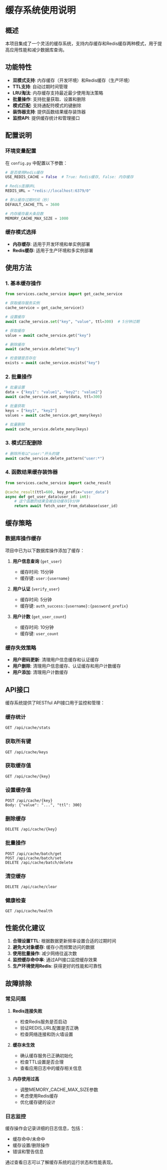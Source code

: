 # 缓存系统使用说明

## 概述

本项目集成了一个灵活的缓存系统，支持内存缓存和Redis缓存两种模式，用于提高应用性能和减少数据库查询。

## 功能特性

- **双模式支持**: 内存缓存（开发环境）和Redis缓存（生产环境）
- **TTL支持**: 自动过期时间管理
- **LRU淘汰**: 内存缓存支持最近最少使用淘汰策略
- **批量操作**: 支持批量获取、设置和删除
- **模式匹配**: 支持通配符模式的键删除
- **装饰器支持**: 提供函数结果缓存装饰器
- **监控API**: 提供缓存统计和管理接口

## 配置说明

### 环境变量配置

在 `config.py` 中配置以下参数：

```python
# 是否使用Redis缓存
USE_REDIS_CACHE = False  # True: Redis缓存, False: 内存缓存

# Redis连接URL
REDIS_URL = "redis://localhost:6379/0"

# 默认缓存过期时间（秒）
DEFAULT_CACHE_TTL = 3600

# 内存缓存最大条目数
MEMORY_CACHE_MAX_SIZE = 1000
```

### 缓存模式选择

- **内存缓存**: 适用于开发环境和单实例部署
- **Redis缓存**: 适用于生产环境和多实例部署

## 使用方法

### 1. 基本缓存操作

```python
from services.cache_service import get_cache_service

# 获取缓存服务实例
cache_service = get_cache_service()

# 设置缓存
await cache_service.set("key", "value", ttl=300)  # 5分钟过期

# 获取缓存
value = await cache_service.get("key")

# 删除缓存
await cache_service.delete("key")

# 检查键是否存在
exists = await cache_service.exists("key")
```

### 2. 批量操作

```python
# 批量设置
data = {"key1": "value1", "key2": "value2"}
await cache_service.set_many(data, ttl=300)

# 批量获取
keys = ["key1", "key2"]
values = await cache_service.get_many(keys)

# 批量删除
await cache_service.delete_many(keys)
```

### 3. 模式匹配删除

```python
# 删除所有以"user:"开头的键
await cache_service.delete_pattern("user:*")
```

### 4. 函数结果缓存装饰器

```python
from services.cache_service import cache_result

@cache_result(ttl=600, key_prefix="user_data")
async def get_user_data(user_id: int):
    # 这个函数的结果会被自动缓存10分钟
    return await fetch_user_from_database(user_id)
```

## 缓存策略

### 数据库操作缓存

项目中已为以下数据库操作添加了缓存：

1. **用户信息查询** (`get_user`)
   - 缓存时间: 15分钟
   - 缓存键: `user:{username}`

2. **用户认证** (`verify_user`)
   - 缓存时间: 5分钟
   - 缓存键: `auth_success:{username}:{password_prefix}`

3. **用户计数** (`get_user_count`)
   - 缓存时间: 10分钟
   - 缓存键: `user_count`

### 缓存失效策略

- **用户密码更新**: 清理用户信息缓存和认证缓存
- **用户删除**: 清理用户信息缓存、认证缓存和用户计数缓存
- **用户添加**: 清理用户计数缓存

## API接口

缓存系统提供了RESTful API接口用于监控和管理：

### 缓存统计
```
GET /api/cache/stats
```

### 获取所有键
```
GET /api/cache/keys
```

### 获取缓存值
```
GET /api/cache/{key}
```

### 设置缓存值
```
POST /api/cache/{key}
Body: {"value": "...", "ttl": 300}
```

### 删除缓存
```
DELETE /api/cache/{key}
```

### 批量操作
```
POST /api/cache/batch/get
POST /api/cache/batch/set
DELETE /api/cache/batch/delete
```

### 清空缓存
```
DELETE /api/cache/clear
```

### 健康检查
```
GET /api/cache/health
```

## 性能优化建议

1. **合理设置TTL**: 根据数据更新频率设置合适的过期时间
2. **避免大对象缓存**: 缓存小而频繁访问的数据
3. **使用批量操作**: 减少网络往返次数
4. **监控缓存命中率**: 通过API接口监控缓存效果
5. **生产环境使用Redis**: 获得更好的性能和可靠性

## 故障排除

### 常见问题

1. **Redis连接失败**
   - 检查Redis服务是否启动
   - 验证REDIS_URL配置是否正确
   - 检查网络连接和防火墙设置

2. **缓存未生效**
   - 确认缓存服务已正确初始化
   - 检查TTL设置是否合理
   - 查看应用日志中的缓存相关信息

3. **内存使用过高**
   - 调整MEMORY_CACHE_MAX_SIZE参数
   - 考虑使用Redis缓存
   - 优化缓存键的设计

### 日志监控

缓存操作会记录详细的日志信息，包括：
- 缓存命中/未命中
- 缓存设置/删除操作
- 错误和警告信息

通过查看日志可以了解缓存系统的运行状态和性能表现。